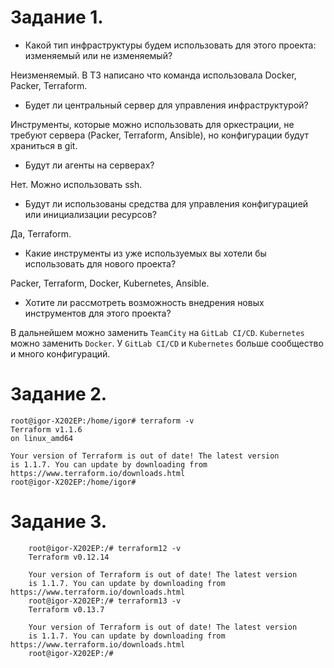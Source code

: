 Задание 1.
===

- Какой тип инфраструктуры будем использовать для этого проекта: изменяемый или не изменяемый?

Неизменяемый. В ТЗ написано что команда использовала Docker, Packer, Terraform.

- Будет ли центральный сервер для управления инфраструктурой?

Инструменты, которые можно использовать для оркестрации, не требуют сервера (Packer, Terraform, Ansible), но конфигурации будут храниться в git.

- Будут ли агенты на серверах?

Нет. Можно использовать ssh.

- Будут ли использованы средства для управления конфигурацией или инициализации ресурсов?

Да, Terraform.

- Какие инструменты из уже используемых вы хотели бы использовать для нового проекта?

Packer, Terraform, Docker, Kubernetes, Ansible.

- Хотите ли рассмотреть возможность внедрения новых инструментов для этого проекта?

В дальнейшем можно заменить `TeamCity` на `GitLab CI/CD`. `Kubernetes` можно заменить `Docker`. У `GitLab CI/CD` и `Kubernetes` больше сообщество и много конфигураций.

Задание 2.
===

    root@igor-X202EP:/home/igor# terraform -v
    Terraform v1.1.6
    on linux_amd64

    Your version of Terraform is out of date! The latest version
    is 1.1.7. You can update by downloading from https://www.terraform.io/downloads.html
    root@igor-X202EP:/home/igor# 
    
Задание 3.
===

        root@igor-X202EP:/# terraform12 -v
        Terraform v0.12.14

        Your version of Terraform is out of date! The latest version
        is 1.1.7. You can update by downloading from https://www.terraform.io/downloads.html
        root@igor-X202EP:/# terraform13 -v
        Terraform v0.13.7

        Your version of Terraform is out of date! The latest version
        is 1.1.7. You can update by downloading from https://www.terraform.io/downloads.html
        root@igor-X202EP:/# 
